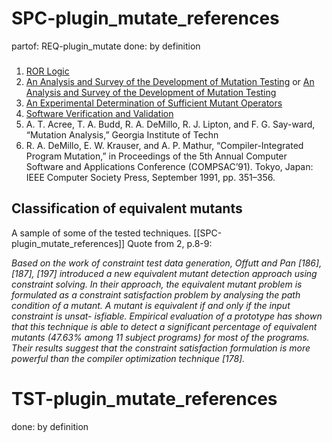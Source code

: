 # SPC-plugin_mutate_references
partof: REQ-plugin_mutate
done: by definition
###

1. [ROR Logic](https://cs.gmu.edu/~offutt/rsrch/papers/rorlogic-jss.pdf)
2. [An Analysis and Survey of the Development of Mutation Testing](http://crest.cs.ucl.ac.uk/fileadmin/crest/sebasepaper/JiaH10.pdf)
 or [An Analysis and Survey of the Development of Mutation Testing](http://www0.cs.ucl.ac.uk/staff/mharman/tse-mutation-survey.pdf)
3. [An Experimental Determination of Sufficient Mutant Operators](http://cse.unl.edu/~grother/papers/tosem96apr.pdf)
4. [Software Verification and Validation](http://www.inf.ed.ac.uk/teaching/courses/st/2016-17/Mutest.pdf)
5. A. T. Acree, T. A. Budd, R. A. DeMillo, R. J. Lipton, and F. G. Say-ward, “Mutation Analysis,” Georgia Institute of Techn
6. R. A. DeMillo, E. W. Krauser, and A. P. Mathur, “Compiler-Integrated Program Mutation,” in Proceedings of the 5th Annual Computer Software and Applications Conference (COMPSAC’91). Tokyo, Japan: IEEE Computer Society Press, September 1991, pp. 351–356.

## Classification of equivalent mutants

A sample of some of the tested techniques. [[SPC-plugin_mutate_references]]
Quote from 2, p.8-9:

*Based on the work of constraint test data generation, Offutt and Pan [186],
[187], [197] introduced a new equivalent mutant detection approach using
constraint solving. In their approach, the equivalent mutant problem is
formulated as a constraint satisfaction problem by analysing the path condition
of a mutant. A mutant is equivalent if and only if the input constraint is
unsat- isfiable. Empirical evaluation of a prototype has shown that this
technique is able to detect a significant percentage of equivalent mutants
(47.63% among 11 subject programs) for most of the programs. Their results
suggest that the constraint satisfaction formulation is more powerful than the
compiler optimization technique [178].*

# TST-plugin_mutate_references
done: by definition
###
